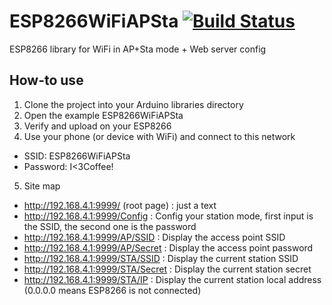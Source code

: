 # ESP8266WiFiAPSta [![Build Status](https://travis-ci.org/nhuhoai/ESP8266WiFiAPSta.svg?branch=master)](https://www.github.com/nhuhoai/ESP8266WiFiAPSta)

ESP8266 library for WiFi in AP+Sta mode + Web server config

## How-to use

1. Clone the project into your Arduino libraries directory
2. Open the example ESP8266WiFiAPSta
3. Verify and upload on your ESP8266
4. Use your phone (or device with WiFi) and connect to this network
  - SSID: ESP8266WiFiAPSta
  - Password: I<3Coffee!
5. Site map
  - http://192.168.4.1:9999/ (root page) : just a text
  - http://192.168.4.1:9999/Config : Config your station mode, first input is the SSID, the second one
    is the password
  - http://192.168.4.1:9999/AP/SSID : Display the access point SSID
  - http://192.168.4.1:9999/AP/Secret : Display the access point password
  - http://192.168.4.1:9999/STA/SSID : Display the current station SSID
  - http://192.168.4.1:9999/STA/Secret : Display the current station secret
  - http://192.168.4.1:9999/STA/IP : Display the current station local address (0.0.0.0 means ESP8266
    is not connected)
